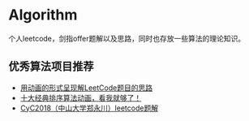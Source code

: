 # Algorithm

个人leetcode，剑指offer题解以及思路，同时也存放一些算法的理论知识。

## 优秀算法项目推荐

* [用动画的形式呈现解LeetCode题目的思路](https://github.com/MisterBooo/LeetCodeAnimation)
* [十大经典排序算法动画，看我就够了！](https://github.com/MisterBooo/LeetCodeAnimation)
* [CyC2018（中山大学郑永川）leetcode题解](https://github.com/CyC2018/CS-Notes/blob/master/docs/notes/Leetcode%20%E9%A2%98%E8%A7%A3%20-%20%E7%9B%AE%E5%BD%95.md)
